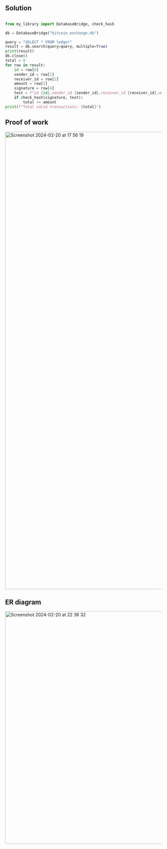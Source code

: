 ## Solution

```.py

from my_library import DatabaseBridge, check_hash

db = DatabaseBridge("bitcoin_exchange.db")

query = "SELECT * FROM ledger"
result = db.search(query=query, multiple=True)
print(result)
db.close()
total = 0
for row in result:
    id = row[0]
    sender_id = row[1]
    receiver_id = row[2]
    amount = row[3]
    signature = row[4]
    text = f"id {id},sender_id {sender_id},receiver_id {receiver_id},amount {amount}"
    if check_hash(signature, text):
        total += amount
print(f"Total valid transactions: {total}")

```

## Proof of work

<img width="1470" alt="Screenshot 2024-02-20 at 17 56 19" src="https://github.com/yuxuantaoisak/unit_3/assets/144768397/02934664-0b6a-4eb5-883f-154925a1ec46">

## ER diagram

<img width="747" alt="Screenshot 2024-02-20 at 22 38 32" src="https://github.com/yuxuantaoisak/unit_3/assets/144768397/86bbc8f4-d034-4d3b-9e04-8360f0b0e739">


